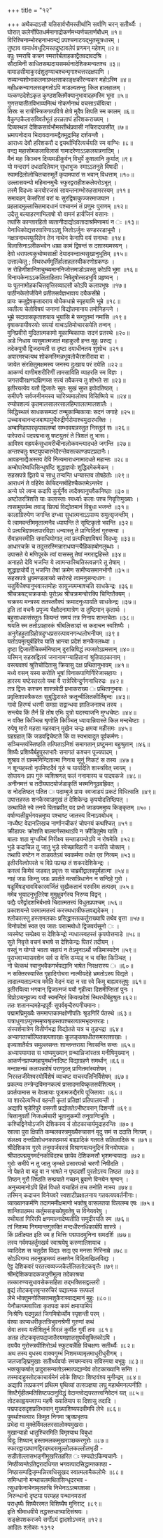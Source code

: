 +++
title = "१२"

+++
अथैकदाऽसौ यतिसार्वभौमस्तीर्थानि सर्वाणि चरन् सतीर्थ्यैः ।  
घोरात् कलेर्गोपितधर्ममागाद्रोकर्णमभ्यर्णचलार्णबौधम् ॥१॥  
विरिश्चिनाम्भोरुहनाभवन्द्यं प्रपश्चनाटयद्भुतसूत्रधारम् ।  
तुष्टाव वामार्धवधूटिमस्तदुष्टावलेपं प्रणमन् महेशम् ॥२॥  
वपुः स्मरापि कचन स्मरारेर्बलाहकाद्वैतवदावदश्रि ।  
सौदामिनी साधितसम्प्रदायसमर्थनादेशिकमन्यतश्च ॥३॥  
वामाडसीमाकुरदंशुतृण्याचश्चन्मृगाश्चत्तरदक्षपाणि ।  
सव्यान्यशोभाकलमाग्रभक्षसाकाङ्क्षकीरन्यकर महोऽस्मि ॥४॥  
महीध्रकन्यागलसङ्गतोऽपि माडल्यतन्तुः किल हालहालम् ।  
यत्कण्ठदेशेऽकृत कुण्ठशक्तिमैक्यानुभावादहमस्मि भूमा ॥५॥  
गुणत्तयातीतविभाव्यमित्थं गोकर्णनाथं वचसाऽर्चयित्वा ।  
तिस्रः स रात्रीस्त्रिजगत्पवित्रे क्षेत्रे मुदैष क्षिपति स्म कालम् ॥६॥  
वैकुण्ठकैलासविवर्तभूतं हरन्नताघं हरिशकराख्यम् ।  
दिव्यस्थलं देशिकसार्वभौमस्तीर्थप्रवासी नचिरादयासीत् ॥७॥  
भ्रमापनोदाय भिदावदानामद्वैतमुद्रामिह दर्शयन्तौ ।  
आराध्य देवौ हरिशकरौ द द्वयर्थाभिरित्यर्चयति स्म वाग्भिः ॥८॥  
वन्द्य महासोमकलाविलासं गामादरेणाऽऽकलयन्ननादिम् ।  
मैनं महः किञ्चन दिव्यमडीकुर्वन् विभुर्पे कुशलानि कुर्यात् ॥९॥  
यो मन्दरागं दधदादितेयान् सुधाभुजः स्माऽऽतनुते विषादी ।  
स्वामद्रिलोलोचितचारुमूर्ते कृपामपारां स भवान् विधत्ताम् ॥१०॥  
उल्लासयन्यो महिमानमुचैः स्फुरद्वराहीशकलेवरोऽभूत् ।  
तस्मै विदध्मः करयोरजस्रं सायन्तनाम्भोरुहसामरस्यम् ॥११॥  
समावहन् केसरितां वरां यः सुरद्विषत्कुज्जरमाजघान ।  
प्रहलादमुल्लासितमादधानं पश्चाननं तं प्रणुमः पुराणम् ॥१२॥  
उदैत्तु बल्याहरणाभिलाषो यो वामनं हार्यजिनं वसानः ।  
तपांसि कान्तारहितो व्यतानीदाद्योऽवतादाश्रमिणामयं न ः ॥१३॥  
येनाधिकोद्यत्तरवारिणाऽऽशु जितोऽर्जुनः सण्डररडाभूमौ ।  
नक्षत्रनाथस्फुरितेन तेन नाथेन केनापि वयं सनाथाः ॥१४॥  
विलासिनाऽलीकभवेन धाम्रा कामं द्विषन्तं स दशास्यमस्यन् ।  
देवो धरापत्यकुचोष्मसाक्षी देयादमन्दात्मसुखानुभूतिम् ॥१५॥  
उत्ताल्केतु ; स्थिरधर्ममूर्तिर्हालाहलस्वीकरणोग्रकण्ठः ।  
स रोहिणीशानिशचुम्ब्यमाननिजोत्तमाडोऽवस्तु कोऽपि भूमा ॥१६॥  
विनायकेनाऽऽकलिताहिताप निषेदुषोत्सडभुवि प्रहृष्यन् ।  
यः पूतनामोहकचित्तवृत्तिरव्यादसौ कोऽपि कलापभूषः ॥१७॥  
पाठीनकेतोर्जयिने प्रतीतसर्वज्ञभावाय दयैकसीम्रे ।  
प्रायः क्रतुद्वेषकृतादराय बोधैकधाम्रे स्पृहयामि भूम्रे ॥१८॥  
व्यतीत्य चेतोविषयं जनानां विद्योतमानाय तमोनिहन्त्ने ।  
भूम्रे सदावासकृताशयाय भूयांसि मे सन्तुतमां नमांसि ॥१९॥  
वृषाकपायीवरयोः सपर्या वाचाऽतिमोचारसयेति तन्वन् ।  
मुनिप्रवीरो मुदितात्मकामो मूकाम्बिकायाः सदनं प्रतस्थे ॥२०॥  
अडे निधाय व्यसुमात्मजातं महाकुलौ हन्त मुहुः प्ररुद्य ।  
तदेकपुत्रौ द्विजदम्पती स दृष्टा दयाधीनतय शुशोच ॥२१॥  
अपारमश्चत्यथ शोकमस्मिन्नभूयतोचैरशरीरावा वा ।  
जायेत संरक्षितुमक्षमस्य जनस्य दुःखाय परं दयेति ॥२२॥  
आकर्ण्य वाणीमशरीरिणीं तामसाविति व्याहरति स्म विज्ञः ।  
जगत्तयीरक्षणदक्षिणय्स सत्यं तवैकस्य तु शोभते सा ॥२३॥  
इतीरयत्येव यतौ द्विजातेः सुतः सुखं सुप्त इवोदतिष्ठत् ।  
समीपगैः सर्वजनीनमस्य चारित्र्यमालोक्य विसिष्मिये च ॥२४॥  
रम्योपशल्यं कृतमालसालरसालहिम्तालतमालशालैः ।  
सिद्धिस्थलं साधकसम्पदां तन्मूकाम्बिकायाः सदनं जगाहे ॥२५॥  
उच्चावचानन्दजबाष्पामुचैरुद्रीर्णरोमाश्चमुदारभक्तिः ।  
अम्बामिहापारकृपावलम्बां सम्भावयन्नस्तुत निस्तुलं सः ॥२६॥  
पारेपरार्ध पदपद्मभाःसु षष्टयुतरं ते त्रिशतं तु भासः।  
आविश्य वह्रयर्कसुधामरीचीनालोकवन्त्यादधते जगन्ति ॥२७॥  
अन्तश्चतुः षष्टयुपचारभेदैरन्तेवसत्काण्डपटप्रदानैः।  
आवहनाद्यैअस्तव देवि नित्यमाराधनामादधते महान्तः ॥२८॥  
अम्बोपारेष्वधिसिन्धुषष्टि शुद्धाज्ञयोः शुद्धिदमेकमेकम् ।  
सहस्रपत्रे द्वितये च साधु तन्वन्ति धन्यास्तव तोषहेतोः ॥२९॥  
आराधनं ते वहिरेव केचिदन्तर्बहिश्चैकतमेऽन्तरेव ।  
अन्ये परे त्वम्ब कदापि कुर्युर्नैव त्वदैक्यानुघवैकनिष्ठाः ॥३०॥  
अष्टोतरत्रिंशति याः कलास्ताः स्वर्ध्याः कलाः पश्च निवृत्तिमुख्याः ।  
तासामुपर्यम्ब तवाड् घ्रिपद्मं विद्योतमानं विबुधा भजन्ते ॥३१॥  
कालाग्रिरुपेण जगन्ति दग्ध्वा सुधात्मनाऽऽपाव्य समुत्सृजन्तीम् ।  
ये त्वामवन्तीममृतात्मनैव ध्यायन्ति ते सृष्टिकृतो भवन्ति ॥३२॥  
ये प्रत्यभिज्ञामतपारविज्ञा धन्यास्तु ते प्राग्विदितां गुरुक्त्या ।  
सैवाहमस्मीति समाधियोगात् त्वां प्रत्यभिज्ञाविषयं विदध्युः ॥३३॥  
आधारचक्रे च तदुत्तरस्मिन्नाराधयान्त्यैहिकह्बोगलुब्धाः ।  
उपासते ये मणिपूरके त्वां वासस्तु तेषां नगराद्वहिस्ते ॥३४॥  
अनाहते देवि भजन्ति ये त्वामन्तःस्थितिस्त्वन्नगरे तु तेषाम् ।  
शुद्धाज्ञयोर्ये तु भजन्ति तेषां क्रमेण सामीप्यसमानभोगौ ॥३५॥  
सहस्रपत्रे ध्रुवमण्डलाख्ये सरोरुहे त्वामनुसन्दधानः ।  
चतुर्विधैक्यानुभवास्तमोहः सायुज्यमम्बाश्चति साधकेन्द्रः ॥३६॥  
श्रीचक्रषट्चक्रकयोः पुरोऽथ श्रीचक्रमन्वोरक्पि चिन्तितैक्यम् ।  
चक्रस्य मन्त्रस्य ततस्तवैक्यं क्रमादनुध्यायति साधकेन्द्रः ॥३७॥  
इति तां वचनैः प्रपूज्य भैक्षौदनामात्रेण स तुष्टिमान् कृतार्थः ।  
बहुसाधकसंस्तुतः कियन्तं समयं तत्र निनाय शान्तचेताः ॥३८॥  
श्रयति स्म ततोऽग्रहारकं श्रीबलिसञ्ज्ञं स कदाचन स्वशिष्यैः ।  
अनुगेहहुताग्रिहोत्रदुग्धप्रसरत्पावनगन्धलोभनीयम् ॥३९॥  
यतोऽपमृत्युर्बहिरेव याति भ्रान्त्वा प्रदेशं शनकैरलब्ध्वा ।  
दृष्टा द्विजातीन्निकर्मनिष्ठान् दुरान्निषिद्धं त्यजतोऽप्रमत्तान् ॥४०॥  
यस्मिन् सहस्रद्वितयं जनानामग्न्याहितानां श्रुतिपाठकानाम् ।  
वस्त्यवश्यं श्रुतिचोदितासु क्रियासु दक्ष प्रथितानुभावम् ॥४१॥  
मध्ये वसन् यस्य करोति भूषां पिनाकपाणिर्गिरिजासहायः ।  
हारस्य यष्टेस्तरलो यथा वै रात्रेरिवेन्दुर्गगनाधिरुढः ॥४२॥  
तत्र द्विजः कश्चन शास्त्रवेदी प्रभाकराख्य ः प्रथितानुभावः ।  
प्रवृत्तिशास्त्रैकरतः सुबुद्धिरास्ते क्रतून्मीलितकीर्तिबृन्दः ॥४३॥  
गावो हिरण्यं धरणी समग्रा सद्वान्धवा ज्ञातिजनाश्च तस्य ।  
सन्त्येव किं तैर्न हि तोष एभिः पुत्रो यदस्याजनि मुग्धचेष्टः ॥४४॥  
न वक्ति किञ्चिन्न श्रृणोति किञ्चित् ध्यायान्निवास्ते किल मन्दचेष्टाः ।  
रुपेषु मारो महसा महस्वान् मुखेन चन्द्रः क्षमया महीसमः ॥४५॥  
ग्रहग्रहात् किं जडवद्विचेष्टते किं वा स्वभावादुत पूर्वकर्मणः।  
सञ्चिन्तयंस्तिष्ठति तत्पिताऽनिशं समागतान् प्रष्टुमना बहुश्रुतान् ॥४६॥  
शिष्यैः प्रशिष्यैर्बहुपुस्तभारैः समागतं कश्चन पूज्यपादम् ।  
शुश्राव तं ग्राममनिन्दितात्मा निनाय सूनुं निकटं स तस्य ॥४७॥  
न शून्यहस्तो नृपमिष्टदैवं गुरुं च यायदिति शास्त्रवित् स्वयम् ।  
सोपायनः प्राप गुरुं व्यशिश्रणत् फलं ननामास्य च पादपकजे ॥४८॥  
अनीनमत्तं च तदीयपादयोर्जडाकृतिं भस्मनिगूढवह्रिवत् ।  
स नोदतिष्ठत् पतित ः पदाम्बुजे प्रायः स्वजाडयं प्रकटं विधित्सति ॥४९॥  
उपात्तहस्तः शनकैरवाडमुखं तं देशिकेन्द्रः कृपयोदतिष्ठिपत् ।  
उत्थापिते स्वे तनये पिताब्रवीत् वद प्रभो जाडयममुष्य किङ्कृतम् ॥५०।  
वर्षाण्यतीय्रुर्भगवन्नमुष्य पश्चाष्ट जातस्य विनाऽवबोधम् ।  
नाध्यैष्ट वेदानलिखच नार्णानचीकरं चोपनयं कथश्चित् ॥५१॥  
क्रीडापरः क्रोशति बालवर्गस्तथाऽपि न क्रीडितुमेष याति ।  
बालाः शठा मुग्धमिमं निरीक्ष्य सन्ताडयन्तेऽपि न रोषमेति ॥५२॥  
भुडे कदाचिन्न तु जातु भुडे स्वेच्छाविहारी न करोति चोक्तम् ।  
तथापि रुष्टेन न ताडयतेऽयं स्वकर्मणा वर्धत एव नित्यम् ॥५३॥  
इतीरयित्वोपरते च विप्रे पप्रच्छ तं शकरदेशिकेन्द्रः ।  
कस्त्वं किमेवं जडवत् प्रवृत्तः स चाब्रवीद्वालवपुर्महात्मा ॥५४॥  
नाहं जडः किन्तु जडः प्रवर्तते मत्सन्निधानेन न सन्दिहे गुरो ।  
षडूर्मिषड्भावविकारवर्जितं सुखैकतानं परमस्मि तत्पदम् ॥५५॥  
ममेव भूयादनुभूतिरेषा मुमुक्षुवर्गस्य निरुप्य विद्वन् ।  
पद्यैः परैर्द्वादशभिर्बभाषे चिदात्मतत्त्वं विधुतप्रपश्चम् ॥५६॥  
प्रकाशयन्ते परमात्मतत्त्वं करस्थधात्रीफलवद्यदेकम् ।  
श्लोकात्स्तु हस्तामलकाः प्रसिद्धास्तत्कर्तुराख्यापि तथैव वृत्ता ॥५७॥  
विनोपदेशं स्वत एव जातः परात्मबोधो द्विजवर्यसूनो ः ।  
व्यस्मेष्ट सम्प्रेक्ष्य स देशिकेन्द्रो न्यधात्स्वहस्तं कृपयोत्तमाडे ॥५८॥  
सुते निवृत्ते वचनं बभाषे स देशिकेन्द्रः पितरं तदीयम् ।  
वस्तुं न योग्यो भवता सहायं न तेऽमुनाऽर्थो जडिमास्पदेन ॥५९॥  
पुराभवाभ्यासवशेन सर्व स वेत्ति सम्यड् न च वक्ति किञ्चित् ।  
नो चेत्कथं स्वानुभवैकगर्भपद्यानि भाषेत निरक्षरास्य ः ॥६०॥  
न सक्तिरस्यास्ति गॄहादिगोचरा नात्मीयदेहे भ्रमतोऽस्य विद्यते ।  
तादात्म्यताऽन्यत्र ममेति वेदनं यदा न सा स्वे किमु बाह्यवस्तुषुः ॥६१॥  
इतीरयित्वा भगवान् द्विजात्मजं ययौ गृहीत्वा दिशमीप्सितां पुनः ।  
विप्रोऽप्यनुव्रज्य ययौ स्वमन्दिरं कियत्प्रदेशं स्थिरधीर्बहुश्रुतः॥६२॥  
ततः शतानन्दमहेन्द्रपूर्वैः सुपर्वबृन्दैरुपगीयमानः।  
पद्मामघ्रिमुख्यैः सममाप्तकामक्षोणीपतिः श्रृडगिरिं र्पतस्थे ॥६३॥  
यत्राधुनाऽप्युत्तममृष्यश्रृडस्तपश्चरत्यात्मभृदन्तरडः।  
संस्पर्शमात्रेण वितीर्णभद्रा विद्योतते यत्र च तुडभद्रा ॥६४॥  
अभ्यागतार्चाल्पितक्ल्पशाखाः कूलङ्कषाधीतसमस्तशाखाः ।  
इज्याशतैर्यत्र समुल्लसन्तः शान्तन्तराया निवसन्ति सन्तः ॥६५॥  
अध्यापयामास स भाष्यमुख्यान् ग्रन्थान्निजांस्तत्र मनीषिमुख्यान् ।  
आकर्णनप्राप्यमहापुमर्थानादिष्ट विद्याग्रहणे समर्थान् ॥६६॥  
मन्दाक्षनम्रं कलयन्नशेषं पराणुदत् प्राणितमांस्यशेषम् ।  
निरस्तजीवेश्वरयोर्विशेषं व्याचष्ट वाचस्पतिनिर्विशेषम् ॥६७॥  
प्रकल्प्य तन्त्रेन्द्रविमानकल्पं प्रासादमाविष्कृतसर्वशिल्पम् ।  
प्रवर्तयामास स देवतायाः पूजामजद्यैरपि पूजितायाः ॥६८॥  
या शारदेत्यभिधां वहन्ती कृतां प्रतिज्ञां प्रतिपालयन्ती ।  
अद्यापि श्रृडेरिपुरे वसन्ती प्रद्योततेऽभीष्टवरान् दिशन्ती ॥६९॥  
चित्तानुवर्ती निजधर्मचारी भूतानुकम्पी तनुवाग्विभूतिः ।  
कश्चिद्विनेयोऽजनि देशिकस्य यं तोटकाचार्यमुदाहरन्तिः ॥७०॥  
स्रात्वा पुरा क्षिपति कम्बलवस्त्रमुख्यैरुचासनं मृदु समं स ददाति नित्यम् ।  
संलक्ष्य दन्तप्रिशोधनकाष्ठमग्र्यं बाह्यादिकं गतवते सलिलादिकं च ॥७१॥  
श्रीदेशिकाय गुरवे तनुमार्जवस्त्रं विश्राणयत्यनुदिनं विनयोपपन्नः ।  
श्रीपादपद्मयुगमर्दनकोविदश्च छायेव देशिकमसौ भृशमन्वयाद्यः ॥७२॥  
गुरोः समीपे न तु जातु जृम्भते प्रसारयन्नो चरणौ निषीदति ।  
नो पेक्षते वा बहु वा न भाषते न पृष्ठदर्शी पुरतोऽस्य तिष्ठत ॥७३॥  
तिष्ठन् गुरौ तिष्ठति सम्प्रयाते गच्छन् ब्रुवाणे विनयेन श्रृण्वन् ।  
अनुच्यमानोऽपि हितं विधते यचाहितं तच तनोति नास्य ॥७४॥  
तस्मिन् कदाचन विनेयवरे स्वशाटीप्रक्षालनाय गतवत्यपवर्तनीगाः।  
व्याख्यानकर्मणि तदागममीक्षमाणो भक्तेषु वत्सलतया विललम्ब एषः ॥७५॥  
शान्तिपाठमथ कर्तुमसङ्ख्येषुवतेषु स विनेयवरेषु ।  
स्थीयतां गिरिरपि क्षणमात्नादेष्यतीति समुदीरयति स्म ॥७६॥  
तां निशम्य निगमान्तगुरुक्तिं मन्दधीरनधिकार्यपि शास्त्रे ।  
किं प्रतीक्ष्यत इति स्म ह भित्तिः पद्मपादमुनिना समदर्शि ॥७७॥  
तस्य गर्वमपहर्तुमखर्व स्वाश्रयेषु करुणातिशयाच ।  
व्यादिदेश स चतुर्दश विद्याः सद्य एव मनसा गिरिनाम्रे ॥७८॥  
सोऽधिगम्य तदनुग्रहमग्र्यं तत्क्षणेन विदिताखिलविद्यः ।  
ऐट्ट देशिकवरं परतत्त्वव्यज्जकैर्ललिततोटकवृत्तैः ॥७९॥  
श्रीमद्देशिकपादकजयुगीमूला तदेकाश्रया  
तत्कारुण्यसुधावसेकसहिता तद्भक्तिसद्वल्लरी ।  
हॄद्यं तोटकवृत्तवृन्तरुचिरं पद्यात्मक सत्फलं  
लेभे भोक्तुमनोतिसत्तमशुकैरास्वाद्यमानं मुहुः ॥८०॥  
येनौन्नत्यमवापिता कृतपदा कामं क्षमायामियं  
निःश्रेणिः पदमुन्नतं जिगमिषोर्व्योम स्पृशन्ती परम् ।  
वंश्या काप्यधरीकृतत्रिभुवनश्रेणी गुरुणां कथं  
सेवा तस्य यतीशितुर्न विरलं कुर्वीत गुर्वी तमः ॥८१॥  
अतह तोटकवृत्तपद्यजातैरयमज्ञातसुपर्वसूक्तिकोऽपि ।  
दययैव गुरोस्त्रयीशिरोऽर्थ स्फुटयन्नैक्षि विचक्षणः सतीर्थ्यैः ॥८२॥  
अथ तस्य बुधस्य वाक्यगुम्भं निशमय्यामृतमाधुरीधुरीणम् ।  
जलजाङ्घ्रिमुखाः सतीर्थ्यवर्याः स्मयमन्वस्य सविस्मया बभूवुः ॥८३॥  
भक्त्युत्कर्षात् प्रादुरासन्यतोऽस्मात्पद्यान्येवं तोटकाख्यानि सन्ति ।  
तस्मादाहुस्तोटकाचार्यमेनं लोके शिष्टाः शिष्टवंश्य मुनीन्द्रम् ॥८४॥  
अद्यापि तत्प्रकरणं प्रथित्म पृथिव्यां तत्सञ्ज्ञया लघु महार्थमनल्पनीति ।  
शिष्टैर्गृहीतमतिशिष्टपदानुविद्धं वेदान्तवेद्यपरतत्त्वनिवेदनं यत् ॥८५॥  
तोटकाह्वयमवाप्य महर्षेः ख्यातिमाप स दिशासु तदादि ।  
पद्मपादसदृशप्रतिभावान् मुख्याशिष्यपदवीमपि लेभे ॥८६॥  
पुमर्थाश्चत्वारः किमुत निगमा ॠक्प्रभृतयः  
प्रभेदा वा मुक्तेर्विमलतरसालोक्यमुखराः।  
मुखान्याहो धातुश्चिरमिति विमृश्याथ विबुधा  
विदूः शिष्यान् हस्तामलकमुखराञ्छकरगुरोः ॥८७॥  
स्फारद्वारप्रघाणद्विरदमदसमुल्लोलकल्लोलभृडी -  
सडीतोल्लासभङ्गीमुखरितहरित ः सम्पदोऽकिम्पचानैः ।  
निष्ठीव्यन्तेऽतिद्वरादधिगत भगवत्पादसिद्धान्तकाष्ठा -  
निष्ठासम्पद्विजृम्भन्निरवधिसुखद स्वात्मलामैकलोभैः ॥८८॥  
समिन्धानो मन्थाचलमथितसिन्धृदरभव -  
त्सुधाफेनाभेनामृतरुचि निभेनाऽऽत्मयशसा ।  
निरुन्धानो दृष्टया परमहह पन्थानमसतां  
पराधृष्यैः शिष्यैररमत विशिष्यैष मुनिराट् ॥८९॥  
इति श्रीमाधवीये तद्धस्तधात्र्यादिसंश्रयः ।  
सङ्क्षेपशकरजये सर्गोऽयं द्वादशोऽभवत् ॥१२॥  
आदितः श्लोकाः १३१२  
    
